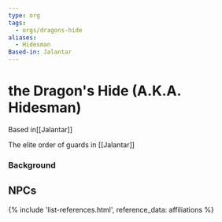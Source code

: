 ```yaml
---
type: org
tags:
  - orgs/dragons-hide
aliases:
  - Hidesman
Based-in: Jalantar
---
```


# the Dragon's Hide (A.K.A. Hidesman)
<span class="dataview inline-field"><span class="inline-field-key">Based in</span><span class="inline-field-value">[[Jalantar]]</span></span> 

The elite order of guards in [[Jalantar]]

### Background


## NPCs
{% include 'list-references.html', reference_data: affiliations %}

